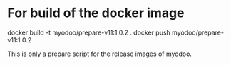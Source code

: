 # For build of the docker image
docker build -t myodoo/prepare-v11:1.0.2 .
docker push myodoo/prepare-v11:1.0.2

This is only a prepare script for the release images of myodoo.
